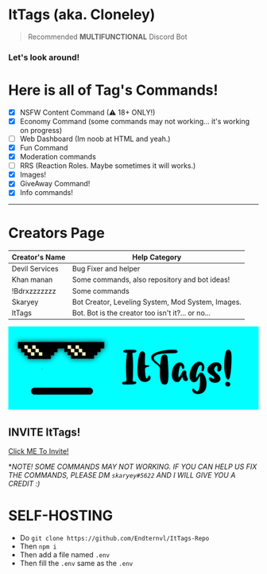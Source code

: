 # ItTags (aka. Cloneley)
> Recommended **MULTIFUNCTIONAL** Discord Bot
 ### Let's look around!


 # Here is all of Tag's Commands!

 - [x] NSFW Content Command (⚠ 18+ ONLY!)
 - [x] Economy Command (some commands may not working... it's working on progress)
 - [ ] Web Dashboard (Im noob at HTML and yeah.)
 - [x] Fun Command
 - [x] Moderation commands
 - [ ] RRS (Reaction Roles. Maybe sometimes it will works.)
 - [x] Images!
 - [x] GiveAway Command!
 - [x] Info commands!

----
# Creators Page

Creator's Name | Help Category
------------ | -------------
Devil Services | Bug Fixer and helper
Khan manan | Some commands, also repository and bot ideas!
!Bdrxzzzzzzz | Some commands
Skaryey | Bot Creator, Leveling System, Mod System, Images.
ItTags | Bot. Bot is the creator too isn't it?... or no...

![GitHub Logo](https://raw.githubusercontent.com/Endternvl/Images/main/aaaa.png)

## INVITE ItTags!
[Click ME To Invite!](https://discord.com/oauth2/authorize?client_id=815780538345717802&scope=bot&permissions=2147483647)

**NOTE! SOME COMMANDS MAY NOT WORKING. IF YOU CAN HELP US FIX THE COMMANDS, PLEASE DM `skaryey#5622` AND I WILL GIVE YOU A CREDIT :)*


# SELF-HOSTING
- Do `git clone https://github.com/Endternvl/ItTags-Repo`
- Then `npm i`
- Then add a file named `.env`
- Then fill the `.env` same as the `.env`
